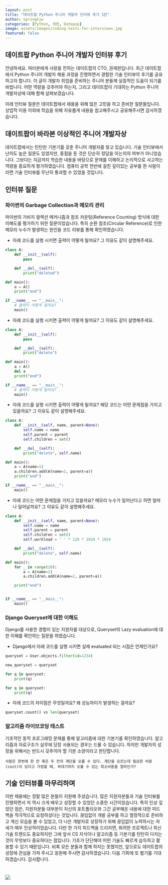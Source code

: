 ```yaml
---
layout: post
title: "데이트팝 Python 주니어 개발자 인터뷰 후기 1탄"
author: Springkjw
categories: [Python, 채용, Datepop]
image: assets/images/coding-tests-for-interviews.jpg
featured: false
---
```


## 데이트팝 Python 주니어 개발자 인터뷰 후기

안녕하세요. 여러분에게 사랑을 전하는 데이트팝의 CTO, 권재원입니다.
최근 데이트팝에서 Python 주니어 개발자 채용 과정을 진행하면서 경험한 기술 인터뷰의 후기를 공유하고자 합니다. 이 글이 개발자 취업을 준비하는 주니어 분들께 실질적인 도움이 되기를 바랍니다. 어떤 역량을 갖추어야 하는지, 그리고 데이트팝이 기대하는 Python 주니어 개발자상에 대해 함께 살펴보겠습니다.

아래 인터뷰 질문은 데이트팝에서 채용을 위해 많은 고민을 하고 준비한 질문들입니다. 상업적 이용 이외에 학습을 위해 자유롭게 내용을 참고해주시고 공유해주시면 감사하겠습니다.

## 데이트팝이 바라본 이상적인 주니어 개발자상

데이트팝에서는 탄탄한 기본기를 갖춘 주니어 개발자를 찾고 있습니다. 기술 인터뷰에서 난이도 높은 질문도 있었지만, 중점을 둔 것은 단순히 정답을 아는지의 여부가 아니었습니다. 그보다는 지금까지 학습한 내용을 바탕으로 문제를 이해하고 논리적으로 사고하는 역량을 중요하게 평가하였습니다. 컴퓨터 공학 전반에 걸친 깊이있는 공부를 한 사람이라면 기술 인터뷰를 무난히 통과할 수 있었을 것입니다.

## 인터뷰 질문

### 파이썬의 Garbage Collection과 메모리 관리

파이썬의 가비지 컬렉션 메커니즘과 참조 카운팅(Reference Counting) 방식에 대한 이해도를 평가하기 위한 질문이었습니다. 특히 순환 참조(Circular Reference)로 인한 메모리 누수가 발생하는 원인을 코드 리뷰를 통해 확인하였습니다.

- 아래 코드를 실행 시키면 출력이 어떻게 될까요? 그 이유도 같이 설명해주세요.

```python
class A:
    def __init__(self):
        pass

    def __del__(self):
        print("deleted")

def main():
    a = A()
    print("end")

if __name__ == "__main__":
    # 출력이 어떻게 될까요?
    main()
```

- 아래 코드를 실행 시키면 출력이 어떻게 될까요? 그 이유도 같이 설명해주세요.

```python
class A:
    def __init__(self):
        pass

    def __del__(self):
        print("delete")

def main():
    a = A()
    del a
    print("end")

if __name__ == "__main__":
    # 출력이 어떻게 될까요?
    main()
```

- 아래 코드를 실행 시키면 출력이 어떻게 될까요? 해당 코드는 어떤 문제점을 가지고 있을까요? 그 이유도 같이 설명해주세요.

```python
class A:
    def __init__(self, name, parent=None):
        self.name = name
        self.parent = parent
        self.children = set()

    def __del__(self):
        print("delete", self.name)

def main():
    a = A(name=1)
    a.children.add(A(name=2, parent=a))
    print("end")

if __name__ == "__main__":
    main()
```

- 아래 코드는 어떤 문제점을 가지고 있을까요? 메모리 누수가 일어난다고 하면 얼마나 일어날까요? 그 이유도 같이 설명해주세요.

```python
class A:
    def __init__(self, name, parent=None):
        self.name = name
        self.parent = parent
        self.children = set()
        self.workload = ' ' * 128 * 1024 * 1024

    def __del__(self):
        print("delete", self.name)

def main():
    for _ in range(10):
        a = A(name=1)
        a.children.add(A(name=2, parent=a))

    print("end")


if __name__ == "__main__":
    main()
```

### Django Queryset에 대한 이해도

Django를 사용한 경험이 있는 지원자를 대상으로, Queryset의 Lazy evaluation에 대한 이해를 확인하는 질문을 하였습니다.

- Django에서 아래 코드를 실행 시키면 실제 evaluated 되는 시점은 언제인가요?

```python
queryset = User.objects.filter(id=1234)

new_queryset = queryset

for q in queryset:
    print(q)

for q in queryset:
    print(q)
```

- 아래 코드의 차이점은 무엇일까요? 왜 성능차이가 발생하는 걸까요?

```python
queryset.count() vs len(queryset)
```

### 알고리즘 라이브코딩 테스트

기초적인 동적 프로그래밍 문제를 통해 알고리즘에 대한 기본기를 확인하였습니다. 알고리즘과 자료구조가 실무에 당장 사용되는 경우는 드물 수 있습니다. 하지만 개발자의 성장을 위해서는 반드시 갖추어야 할 기본 소양이라고 판단합니다.

```
사람은 한번에 한 칸 혹은 두 칸의 계단을 오를 수 있다. 계단을 오르는데 필요한 비용(cost)이 있다고 가정할 때, 꼭대기까지 오를 수 있는 최소비용을 얼마인가?
```

## 기술 인터뷰를 마무리하며

이번 채용에는 정말 많은 분들이 지원해 주셨습니다. 많은 지원자분들과 기술 인터뷰를 진행하면서 저 역시 크게 배우고 성장할 수 있었던 소중한 시간이었습니다. 특히 인상 깊었던 점은, 지원자분들 대부분이 자신의 포트폴리오와 그간 공부해온 내용에 대한 피드백을 적극적으로 요청하셨다는 것입니다. 끊임없이 개발 공부를 하고 열정적으로 준비하고 계신 모습을 볼 수 있었고, 더 나은 개발자로 성장하기 위해 끊임없이 노력하시는 자세가 매우 인상적이었습니다.
다만 한 가지 피드백을 드리자면, 화려한 프로젝트나 최신 기술 트렌드도 중요하지만 그에 앞서 CS 지식이나 알고리즘 등 기본기를 탄탄히 다지는 것이 무엇보다 중요하다는 점입니다. 기초가 단단해야 어떤 기술도 빠르게 습득하고 활용할 수 있기 때문입니다. 비록 모든 분들과 함께 하지는 못했지만, 앞으로도 데이트팝의 성장에 관심을 가져 주시고 응원해 주시면 감사하겠습니다. 다음 기회에 또 뵙기를 기대하겠습니다. 감사합니다.

<div style="max-width: 500px; width: 100%; margin-top: 40px;" >
<a href="https://datepop.co.kr/exhibition/list/666" target="_blank" rel="noopener noreferrer">
 <img src="https://cdn.datepop.co.kr/image/marketing/exhibition/list/2024-10-31/tz9faq9gl8.png=w1080">
 </a>
</div>